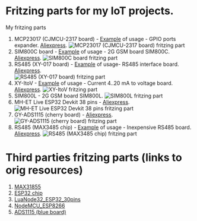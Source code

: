 # Fritzing parts for my IoT projects.

My fritzing parts
1. MCP23017 (CJMCU-2317 board)  - [Example](http://www.bizkit.ru/2019/02/20/12466/) of usage - GPIO ports expander. [Aliexpress](http://ali.pub/314jkh).
![MCP23017 (CJMCU-2317 board) fritzing part](https://github.com/Warlib1975/Fritzing-parts/blob/master/images/CJMCU2317-MCP23017.jpg)
2. SIM800C board                - [Example](http://www.bizkit.ru/2019/02/05/11989/) of usage - 2G GSM board SIM800C. [Aliexpress](http://ali.pub/336m90).
![SIM800C board fritzing part](http://www.bizkit.ru/wp-content/uploads/2019/03/SIM800C.jpg")
3. RS485 (XY-017 board)         - [Example](http://www.bizkit.ru/2019/01/23/11734/) of usage- RS485 interface board. [Aliexpress](http://ali.pub/3148q8).  
![RS485 (XY-017 board) fritzing part](https://i0.wp.com/www.bizkit.ru/wp-content/uploads/2019/03/RS485_XY-017.jpg)
4. XY-ItoV                      - [Example](http://www.bizkit.ru/2019/03/04/12742/) of usage - Current 4..20 mA to voltage board. [Aliexpress](http://ali.pub/313dyv).
![XY-ItoV fritzing part](https://i1.wp.com/www.bizkit.ru/wp-content/uploads/2019/03/XY-ITOV.jpg)
5. SIM800L                      - 2G GSM board SIM800L.
![SIM800L fritzing part](https://i2.wp.com/www.bizkit.ru/wp-content/uploads/2019/03/SIM800L-1.jpg)
6. MH-ET Live ESP32 Devkit 38 pins - [Aliexpress](http://ali.pub/37cojk).
![MH-ET Live ESP32 Devkit 38 pins fritzing part](https://i0.wp.com/www.bizkit.ru/wp-content/uploads/2019/03/MH-ET_LIVE_ESP32_DEVKIT_38_pins.jpg)
7. GY-ADS1115 (cherry board)    - [Aliexpress](http://ali.pub/312tet).
![GY-ADS1115 (cherry board) fritzing part](https://github.com/Warlib1975/Fritzing-parts/blob/master/images/ADS1115_cherry_board_orig_size.jpg?raw=true)
8. RS485 (MAX3485 chip)			- [Example](http://www.bizkit.ru/en/2019/02/21/12563/) of usage - Inexpensive RS485 board. [Aliexpress](http://ali.pub/343066). 
![RS485 (MAX3485 chip) fritzing part](https://i2.wp.com/www.bizkit.ru/wp-content/uploads/2019/03/RS485-module-MAX485.jpg)

# Third parties fritzing parts (links to orig resources)
1. [MAX31855](https://github.com/SV-Zanshin/MAX31855/tree/master/Fritzing)
2. [ESP32 chip](https://github.com/troelssiggaard/ESP32-fritzing-module)
3. [LuaNode32_ESP32_30pins](https://github.com/TD-er/fritzing-parts/tree/master/LuaNode32_ESP32)
4. [NodeMCU_ESP8266](https://github.com/TD-er/fritzing-parts/tree/master/nodemcu-v1.0)
5. [ADS1115 (blue board)](https://github.com/adafruit/Fritzing-Library/blob/master/parts/Adafruit%20ADS1115%2016Bit%20I2C%20ADC.fzpz)


